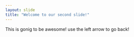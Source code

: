 ```yaml
---
layout: slide
title: "Welcome to our second slide!"
---
```

This is gonig to be awesome! 
use the left arrow to go back!

